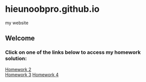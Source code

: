# hieunoobpro.github.io
my website
## Welcome  
### Click on one of the links below to access my homework solution:  

[Homework 2](https://hieunoobpro.github.io/03.03.2023/)  
[Homework 3](https://hieunoobpro.github.io/28.2.2023/)
[Homework 4](https://hieunoobpro.github.io/05.03.2023/)
